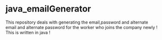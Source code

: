 # java_emailGenerator

This repository deals with generating the email,password and alternate email and alternate password for the worker who joins the company newly ! This is written in java !
